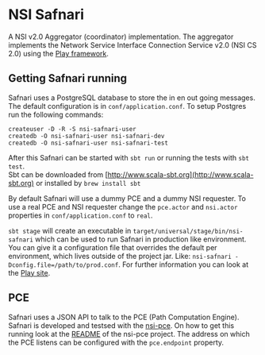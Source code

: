 # NSI Safnari

A NSI v2.0 Aggregator (coordinator) implementation. The aggregator implements the Network Service Interface Connection Service v2.0 (NSI CS 2.0) using the [Play framework](http://www.playframework.com).

## Getting Safnari running

Safnari uses a PostgreSQL database to store the in en out going messages. The default configuration is in `conf/application.conf`. To setup Postgres run the following commands:

```
createuser -D -R -S nsi-safnari-user
createdb -O nsi-safnari-user nsi-safnari-dev
createdb -O nsi-safnari-user nsi-safnari-test
```

After this Safnari can be started with `sbt run` or running the tests with `sbt test`.  
Sbt can be downloaded from [http://www.scala-sbt.org](http://www.scala-sbt.org) or installed by `brew install sbt`

By default Safnari will use a dummy PCE and a dummy NSI requester. To use a real PCE and NSI requester change the `pce.actor` and `nsi.actor` properties in `conf/application.conf` to `real`.

`sbt stage` will create an executable in `target/universal/stage/bin/nsi-safnari` which can be used to run Safnari in production like environment. You can give it a configuration file that overrides the default per environment, which lives outside of the project jar.
Like: `nsi-safnari -Dconfig.file=/path/to/prod.conf`. For further information you can look at the [Play site](http://www.playframework.com/documentation/2.2.x/Production).

## PCE

Safnari uses a JSON API to talk to the PCE (Path Computation Engine). Safnari is developed and testsed with the [nsi-pce](https://github.com/BandwidthOnDemand/nsi-pce).
On how to get this running look at the [README](https://github.com/BandwidthOnDemand/nsi-pce/blob/master/README) of the nsi-pce project. The address on which the PCE listens can be configured with the `pce.endpoint` property.

